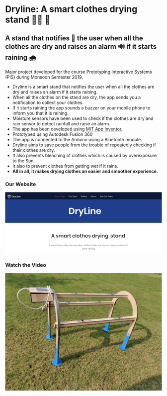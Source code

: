 # Dryline: A smart clothes drying  stand :shirt::jeans: :scarf:
## A stand that notifies :bell: the user when all the clothes are dry and raises an alarm :loud_sound: if it starts raining :cloud_with_rain:
Major project developed for the course Prototyping Interactive Systems (PIS) during Monsoon Semester 2019. 
- Dryline is a smart stand that notifies the user when all the clothes are dry and raises an alarm if it starts raining.
- When all the clothes on the stand are dry, the app sends you a notification to collect your clothes.
- If it starts raining the app sounds a buzzer on your mobile phone to inform you that it is raining.
- Moisture sensors have been used to check if the clothes are dry and rain sensor to detect rainfall and raise an alarm.
- The app has been developed using [MIT App Inventor](https://appinventor.mit.edu/).
- Prototyped using Autodesk Fusion 360
- The app is connected to the Arduino using a Bluetooth module. 
- Dryline aims to save people from the trouble of repeatedly checking if their clothes are dry.
- It also prevents bleaching of clothes which is caused by overexposure to the Sun.
- It also to prevent clothes from getting wet if it rains. <br/>
- **All in all, it makes drying clothes an easier and smoother experience.** 
### Our Website
[![Website Image](https://github.com/prashasti19075/Dryline/blob/master/Illustrations/website.png)](https://prashasti19075.wixsite.com/dryline)

### Watch the Video 
[![Website Image](https://github.com/prashasti19075/Dryline/blob/master/Illustrations/main.jfif)](https://www.youtube.com/watch?v=nwJG8RkmjL0)

